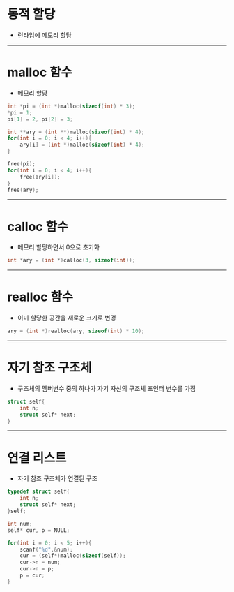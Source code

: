 
# 동적 할당

- 런타임에 메모리 할당

---
# malloc 함수

- 메모리 할당

```c
int *pi = (int *)malloc(sizeof(int) * 3);
*pi = 1;
pi[1] = 2, pi[2] = 3; 

int **ary = (int **)malloc(sizeof(int) * 4);
for(int i = 0; i < 4; i++){
	ary[i] = (int *)malloc(sizeof(int) * 4);
}

free(pi);
for(int i = 0; i < 4; i++){
	free(ary[i]);
}
free(ary);
```

---
# calloc 함수

- 메모리 할당하면서 0으로 초기화

```c
int *ary = (int *)calloc(3, sizeof(int));
```

---
# realloc 함수

- 이미 할당한 공간을 새로운 크기로 변경

```c
ary = (int *)realloc(ary, sizeof(int) * 10);
```

---

# 자기 참조 구조체

- 구조체의 멤버변수 중의 하나가 자기 자신의 구조체 포인터 변수를 가짐

```c
struct self{
	int n;
	struct self* next;
}
```

---

# 연결 리스트

- 자기 참조 구조체가 연결된 구조

```c
typedef struct self{
	int n;
	struct self* next;
}self;

int num;
self* cur, p = NULL;

for(int i = 0; i < 5; i++){
	scanf("%d",&num);
	cur = (self*)malloc(sizeof(self));
	cur->n = num;
	cur->n = p;
	p = cur;
}
```
